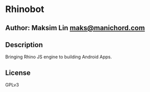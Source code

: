 # Rhinobot

## Author: Maksim Lin <maks@manichord.com>

## Description

Bringing Rhino JS engine to building Android Apps.

## License

GPLv3

